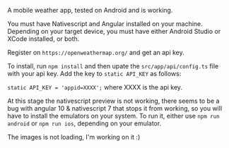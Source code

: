 A mobile weather app, tested on Android and is working.

You must have Nativescript and Angular installed on your machine. Depending on your target device, you must have either Android Studio or XCode installed, or both.

Register on `https://openweathermap.org/` and get an api key.

To install, run `npm install` and then upate the `src/app/api/config.ts` file with your api key. Add the key to `static API_KEY` as follows:

`static API_KEY = 'appid=XXXX';` where XXXX is the api key.

At this stage the nativescript preview is not working, there seems to be a bug with angular 10 & nativescript 7 that stops it from working, so you will have to install the emulators on your system. To run it, either use `npm run android` or `npm run ios`, depending on your emulator.

The images is not loading, I'm working on it :)
